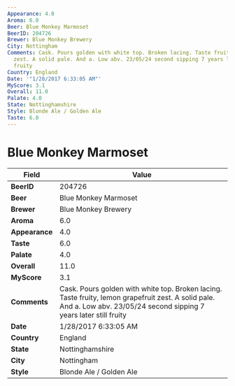 ```yaml
---
Appearance: 4.0
Aroma: 6.0
Beer: Blue Monkey Marmoset
BeerID: 204726
Brewer: Blue Monkey Brewery
City: Nottingham
Comments: Cask. Pours golden with white top. Broken lacing. Taste fruity, lemon grapefruit
  zest. A solid pale. And a. Low abv. 23/05/24 second sipping 7 years later still
  fruity
Country: England
Date: '"1/28/2017 6:33:05 AM"'
MyScore: 3.1
Overall: 11.0
Palate: 4.0
State: Nottinghamshire
Style: Blonde Ale / Golden Ale
Taste: 6.0
---
```


# Blue Monkey Marmoset

| Field         | Value |
|---------------|-------|
| **BeerID** | 204726 |
| **Beer** | Blue Monkey Marmoset |
| **Brewer** | Blue Monkey Brewery |
| **Aroma** | 6.0 |
| **Appearance** | 4.0 |
| **Taste** | 6.0 |
| **Palate** | 4.0 |
| **Overall** | 11.0 |
| **MyScore** | 3.1 |
| **Comments** | Cask. Pours golden with white top. Broken lacing. Taste fruity, lemon grapefruit zest. A solid pale. And a. Low abv. 23/05/24 second sipping 7 years later still fruity |
| **Date** | 1/28/2017 6:33:05 AM |
| **Country** | England |
| **State** | Nottinghamshire |
| **City** | Nottingham |
| **Style** | Blonde Ale / Golden Ale |
